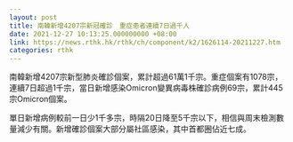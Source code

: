 ```yaml
---
layout: post
title: 南韓新增4207宗新冠確診　重症患者連續7日過千人
date: 2021-12-27 10:13:25.000000000 +08:00
link: https://news.rthk.hk/rthk/ch/component/k2/1626114-20211227.htm
categories: rthk
---
```


南韓新增4207宗新型肺炎確診個案，累計超過61萬1千宗。重症個案有1078宗，連續7日超過1千宗，當日新增感染Omicron變異病毒株確診病例69宗，累計445宗Omicron個案。

單日新增病例較前一日少1千多宗，時隔20日降至5千宗以下，相信與周末檢測數量減少有關。新增確診個案大部分屬社區感染，其中首都圈佔近七成。
 
